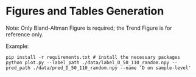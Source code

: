 # Figures and Tables Generation

Note: Only Bland-Altman Figure is required; the Trend Figure is for reference only.

Example:
```
pip install -r requirements.txt # install the necessary packages
python plot.py --label_path ./data/label_D_50_110_random.npy --pred_path ./data/pred_D_50_110_random.npy --name 'D on sample-level'
```